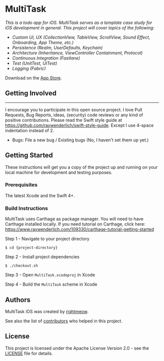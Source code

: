 # MultiTask

_This is a todo app for iOS. MultiTask serves as a template case study for iOS development in general. This project will cover topics  of the following:_
- _Custom UI, UX (CollectionView, TableView, ScrollView, Sound Effect, Onboarding, App Theme, etc.)_
- _Persistence (Realm, UserDefaults, Keychain)_
- _Architecture (Inheritance, ViewController Containment, Protocol)_
- _Continuous Integration (Fastlane)_
- _Test (UnitTest, UITest)_
- _Logging (Fabric)_

Download on the [App Store](https://itunes.apple.com/us/app/multitask/id1271187729?ls=1&mt=8).

## Getting Involved
----------------

I encourage you to participate in this open source project. I love Pull Requests, Bug Reports, ideas, (security) code reviews or any kind of positive contributions. Please read the Swift style guide at https://github.com/raywenderlich/swift-style-guide. Except I use 4-space indentation instead of 2.
- Bugs: File a new bug / Existing bugs (No, I haven't set them up yet.)

## Getting Started

These instructions will get you a copy of the project up and running on your local machine for development and testing purposes.

### Prerequisites

The latest Xcode and the Swift 4+.

### Build Instructions

MultiTask uses Carthage as package manager. You will need to have Carthage installed locally. If you need tutorial on Carthage, click here: https://www.raywenderlich.com/109330/carthage-tutorial-getting-started

Step 1 - Navigate to your project directory

``$ cd {project-directory}``

Step 2 - Install project dependencies

``$ ./checkout.sh``

Step 3 - Open ``MultiTask.xcodeproj`` in Xcode

Step 4 - Build the ``MultiTask`` scheme in Xcode

## Authors

MultiTask iOS was created by [rightmeow](https://github.com/jinhedev/).

See also the list of [contributors](CREDITS.md) who helped in this project.

## License

This project is licensed under the Apache License Version 2.0 - see the [LICENSE](LICENSE) file for details.

